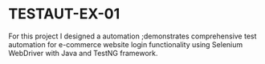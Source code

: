 # TESTAUT-EX-01
For this project I designed a automation ;demonstrates comprehensive test automation for e-commerce website login functionality using Selenium WebDriver with Java and TestNG framework.
